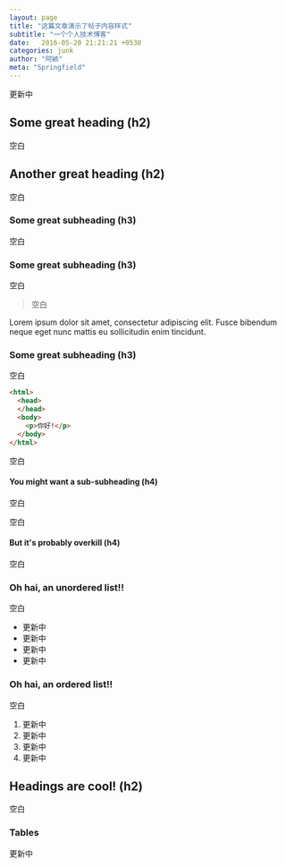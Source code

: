 ```yaml
---
layout: page
title: "这篇文章演示了帖子内容样式"
subtitle: "一个个人技术博客"
date:   2016-05-20 21:21:21 +0530
categories: junk
author: "阿颖"
meta: "Springfield"
---
```


更新中

## Some great heading (h2)

空白
## Another great heading (h2)

空白

### Some great subheading (h3)

空白

### Some great subheading (h3)

空白

> 空白

Lorem ipsum dolor sit amet, consectetur adipiscing elit. Fusce bibendum neque eget nunc mattis eu sollicitudin enim tincidunt.

### Some great subheading (h3)

空白

```html
<html>
  <head>
  </head>
  <body>
    <p>你好!</p>
  </body>
</html>
```


空白

#### You might want a sub-subheading (h4)

空白

空白

#### But it's probably overkill (h4)

空白

### Oh hai, an unordered list!!

空白

- 更新中
- 更新中
- 更新中
- 更新中

### Oh hai, an ordered list!!

空白

1. 更新中
2. 更新中
3. 更新中
4. 更新中



## Headings are cool! (h2)

空白

### Tables

更新中
